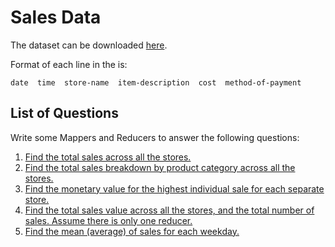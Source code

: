 # Sales Data

The dataset can be downloaded [here](https://www.dropbox.com/s/27r458xpouusqc9/access_log.gz?dl=0).

Format of each line in the  is:
```
date  time  store-name  item-description  cost  method-of-payment
```

## List of Questions

Write some Mappers and Reducers to answer the following questions:

1. [Find the total sales across all the stores.](./01_store_totals)
2. [Find the total sales breakdown by product category across all the stores.](./02_product_totals)
3. [Find the monetary value for the highest individual sale for each separate store.](./03_store_highest_sale)
4. [Find the total sales value across all the stores, and the total number of sales. Assume there is only one reducer.](./04_total_sales_and_count)
5. [Find the mean (average) of sales for each weekday.](./05_mean_sales_by_weekday)
